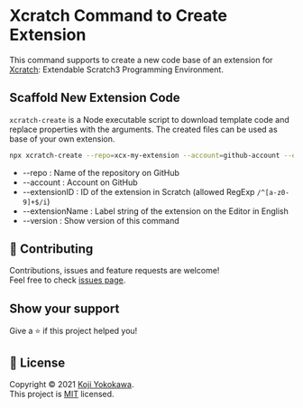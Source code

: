 # Xcratch Command to Create Extension
This command supports to create a new code base of an extension for [Xcratch](https://xcratch.github.io/): Extendable Scratch3 Programming Environment.

## Scaffold New Extension Code

`xcratch-create` is a Node executable script to download template code and replace properties with the arguments. The created files can be used as base of your own extension.

```sh
npx xcratch-create --repo=xcx-my-extension --account=github-account --extensionID=myExtension --extensionName='My Extension'
```

- --repo : Name of the repository on GitHub
- --account : Account on GitHub
- --extensionID : ID of the extension in Scratch (allowed RegExp `/^[a-z0-9]+$/i`)
- --extensionName : Label string of the extension on the Editor in English
- --version : Show version of this command

## 🤝 Contributing

Contributions, issues and feature requests are welcome!<br />Feel free to check [issues page](https://github.com/xcratch/xcratch-create/issues). 
## Show your support

Give a ⭐️ if this project helped you!


## 📝 License

Copyright © 2021 [Koji Yokokawa](https://github.com/yokobond).<br />
This project is [MIT](https://github.com/xcratch/xcratch-create/blob/master/LICENSE) licensed.
